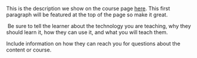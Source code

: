 This is the description we show on the course page [here](https://lab.github.com/mhmmdsali/ilk-dersim). This first paragraph will be featured at the top of the page so make it great.
​

​
Be sure to tell the learner about the technology you are teaching, why they should learn it, how they can use it, and what you will teach them.
​


Include information on how they can reach you for questions about the content or course. 